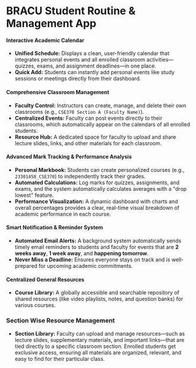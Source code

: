 # BRACU Student Routine & Management App

#### Interactive Academic Calendar
- **Unified Schedule:** Displays a clean, user-friendly calendar that integrates personal events and all enrolled classroom activities—quizzes, exams, and assignment deadlines—in one place.
- **Quick Add:** Students can instantly add personal events like study sessions or meetings directly from their dashboard.

#### Comprehensive Classroom Management
- **Faculty Control:** Instructors can create, manage, and delete their own classrooms (e.g., `CSE370 Section A (Faculty Name)`).
- **Centralized Events:** Faculty can post events directly to their classrooms, which automatically appear on the calendars of all enrolled students.
- **Resource Hub:** A dedicated space for faculty to upload and share lecture slides, links, and other materials for each classroom.

#### Advanced Mark Tracking & Performance Analysis
- **Personal Markbook:** Students can create personalized courses (e.g., `23301458_CSE370`) to independently track their grades.
- **Automated Calculations:** Log marks for quizzes, assignments, and exams, and the system automatically calculates averages with a "drop lowest" feature.
- **Performance Visualization:** A dynamic dashboard with charts and overall percentages provides a clear, real-time visual breakdown of academic performance in each course.

#### Smart Notification & Reminder System
- **Automated Email Alerts:** A background system automatically sends timely email reminders to students and faculty for events that are **2 weeks away**, **1 week away**, and **happening tomorrow**.
- **Never Miss a Deadline:** Ensures everyone stays on track and is well-prepared for upcoming academic commitments.

#### Centralized General Resources
- **Course Library:** A globally accessible and searchable repository of shared resources (like video playlists, notes, and question banks) for various courses.

### Section Wise Resource Management
- **Section Library:** Faculty can upload and manage resources—such as lecture slides, supplementary materials, and important links—that are tied directly to a specific classroom section. Enrolled students get exclusive access, ensuring all materials are organized, relevant, and easy to find for their particular class.
